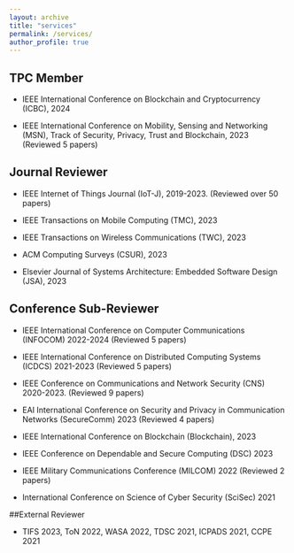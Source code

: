 ```yaml
---
layout: archive
title: "services"
permalink: /services/
author_profile: true
---
```


## TPC Member
- IEEE International Conference on Blockchain and Cryptocurrency (ICBC), 2024

- IEEE International Conference on Mobility, Sensing and Networking (MSN), Track of Security, Privacy, Trust and Blockchain, 2023 (Reviewed 5 papers)

## Journal Reviewer
- IEEE Internet of Things Journal (IoT-J), 2019-2023. (Reviewed over 50 papers)

- IEEE Transactions on Mobile Computing (TMC), 2023

- IEEE Transactions on Wireless Communications (TWC), 2023

- ACM Computing Surveys (CSUR), 2023

- Elsevier Journal of Systems Architecture: Embedded Software Design (JSA), 2023

## Conference Sub-Reviewer
- IEEE International Conference on Computer Communications (INFOCOM) 2022-2024 (Reviewed 5 papers)

- IEEE International Conference on Distributed Computing Systems (ICDCS) 2021-2023  (Reviewed 5 papers)

- IEEE Conference on Communications and Network Security (CNS) 2020-2023.  (Reviewed 9 papers)

- EAI International Conference on Security and Privacy in Communication Networks (SecureComm) 2023 (Reviewed 4 papers)

- IEEE International Conference on Blockchain (Blockchain), 2023

- IEEE Conference on Dependable and Secure Computing (DSC) 2023

- IEEE Military Communications Conference (MILCOM) 2022 (Reviewed 2 papers)

- International Conference on Science of Cyber Security (SciSec) 2021

##External Reviewer
- TIFS 2023, ToN 2022, WASA 2022, TDSC 2021, ICPADS 2021, CCPE 2021
